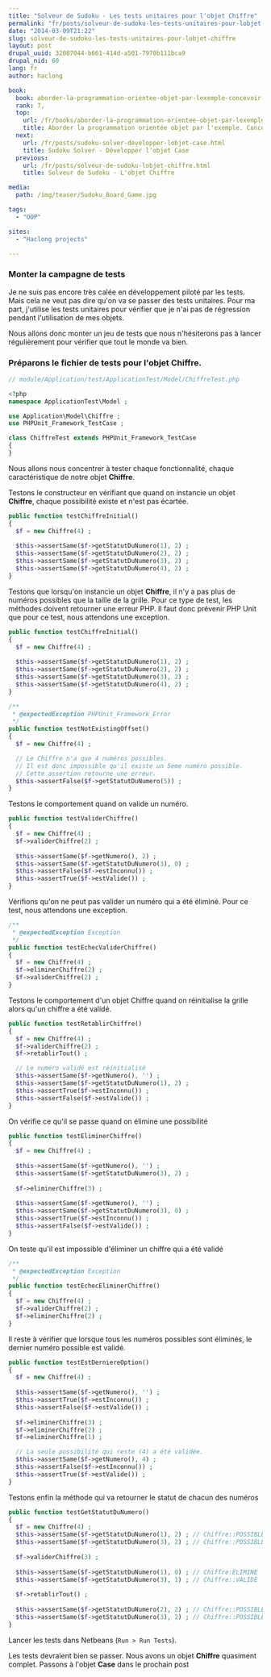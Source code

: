 ```yaml
---
title: "Solveur de Sudoku - Les tests unitaires pour l'objet Chiffre"
permalink: "fr/posts/solveur-de-sudoku-les-tests-unitaires-pour-lobjet-chiffre.html"
date: "2014-03-09T21:22"
slug: solveur-de-sudoku-les-tests-unitaires-pour-lobjet-chiffre
layout: post
drupal_uuid: 32087044-b661-414d-a501-7970b111bca9
drupal_nid: 60
lang: fr
author: haclong

book:
  book: aborder-la-programmation-orientee-objet-par-lexemple-concevoir-un-solveur-de-sudoku
  rank: 7,
  top: 
    url: /fr/books/aborder-la-programmation-orientee-objet-par-lexemple-concevoir-un-solveur-de-sudoku.html
    title: Aborder la programmation orientée objet par l'exemple. Concevoir un solveur de sudoku
  next: 
    url: /fr/posts/sudoku-solver-developper-lobjet-case.html
    title: Sudoku Solver - Développer l'objet Case
  previous:
    url: /fr/posts/solveur-de-sudoku-lobjet-chiffre.html
    title: Solveur de Sudoku - L'objet Chiffre

media:
  path: /img/teaser/Sudoku_Board_Game.jpg

tags:
  - "OOP"

sites:
  - "Haclong projects"

---
```


### Monter la campagne de tests

Je ne suis pas encore très calée en développement piloté par les tests. Mais cela ne veut pas dire qu'on va se passer des tests unitaires. Pour ma part, j'utilise les tests unitaires pour vérifier que je n'ai pas de régression pendant l'utilisation de mes objets.

Nous allons donc monter un jeu de tests que nous n'hésiterons pas à lancer régulièrement pour vérifier que tout le monde va bien.

### Préparons le fichier de tests pour l'objet Chiffre.

```php
// module/Application/test/ApplicationTest/Model/ChiffreTest.php

<?php
namespace ApplicationTest\Model ;

use Application\Model\Chiffre ;
use PHPUnit_Framework_TestCase ;

class ChiffreTest extends PHPUnit_Framework_TestCase
{
}
```

Nous allons nous concentrer à tester chaque fonctionnalité, chaque caractéristique de notre objet **Chiffre**.

Testons le constructeur en vérifiant que quand on instancie un objet **Chiffre**, chaque possibilité existe et n'est pas écartée.

```php
public function testChiffreInitial()
{
  $f = new Chiffre(4) ;
 
  $this->assertSame($f->getStatutDuNumero(1), 2) ;
  $this->assertSame($f->getStatutDuNumero(2), 2) ;
  $this->assertSame($f->getStatutDuNumero(3), 2) ;
  $this->assertSame($f->getStatutDuNumero(4), 2) ;
}
```

Testons que lorsqu'on instancie un objet **Chiffre**, il n'y a pas plus de numéros possibles que la taille de la grille. Pour ce type de test, les méthodes doivent retourner une erreur PHP. Il faut donc prévenir PHP Unit que pour ce test, nous attendons une exception.

```php
public function testChiffreInitial()
{
  $f = new Chiffre(4) ;
 
  $this->assertSame($f->getStatutDuNumero(1), 2) ;
  $this->assertSame($f->getStatutDuNumero(2), 2) ;
  $this->assertSame($f->getStatutDuNumero(3), 2) ;
  $this->assertSame($f->getStatutDuNumero(4), 2) ;
}

/**
 * @expectedException PHPUnit_Framework_Error
 */
public function testNotExistingOffset()
{
  $f = new Chiffre(4) ;

  // Le Chiffre n'a que 4 numéros possibles.
  // Il est donc impossible qu'il existe un 5eme numéro possible.
  // Cette assertion retourne une erreur.
  $this->assertFalse($f->getStatutDuNumero(5)) ;
}
```

Testons le comportement quand on valide un numéro.

```php
public function testValiderChiffre()
{
  $f = new Chiffre(4) ;
  $f->validerChiffre(2) ;
 
  $this->assertSame($f->getNumero(), 2) ;
  $this->assertSame($f->getStatutDuNumero(3), 0) ;
  $this->assertFalse($f->estInconnu()) ;
  $this->assertTrue($f->estValide()) ;
}
```

Vérifions qu'on ne peut pas valider un numéro qui a été éliminé. Pour ce test, nous attendons une exception.

```php
/**
 * @expectedException Exception
 */
public function testEchecValiderChiffre()
{
  $f = new Chiffre(4) ;
  $f->eliminerChiffre(2) ;
  $f->validerChiffre(2) ;
}
```

Testons le comportement d'un objet Chiffre quand on réinitialise la grille alors qu'un chiffre a été validé.

```php
public function testRetablirChiffre()
{
  $f = new Chiffre(4) ;
  $f->validerChiffre(2) ;
  $f->retablirTout() ;

  // Le numéro validé est réinitialisé
  $this->assertSame($f->getNumero(), '') ;
  $this->assertSame($f->getStatutDuNumero(1), 2) ;
  $this->assertTrue($f->estInconnu()) ;
  $this->assertFalse($f->estValide()) ;
}
```

On vérifie ce qu'il se passe quand on élimine une possibilité

```php
public function testEliminerChiffre()
{
  $f = new Chiffre(4) ;
 
  $this->assertSame($f->getNumero(), '') ;
  $this->assertSame($f->getStatutDuNumero(3), 2) ;
 
  $f->eliminerChiffre(3) ;
 
  $this->assertSame($f->getNumero(), '') ;
  $this->assertSame($f->getStatutDuNumero(3), 0) ;
  $this->assertTrue($f->estInconnu()) ;
  $this->assertFalse($f->estValide()) ;
}
```

On teste qu'il est impossible d'éliminer un chiffre qui a été validé

```php
/**
 * @expectedException Exception
 */
public function testEchecEliminerChiffre()
{
  $f = new Chiffre(4) ;
  $f->validerChiffre(2) ;
  $f->eliminerChiffre(2) ;
}
```

Il reste à vérifier que lorsque tous les numéros possibles sont éliminés, le dernier numéro possible est validé.

```php
public function testEstDerniereOption()
{
  $f = new Chiffre(4) ;
 
  $this->assertSame($f->getNumero(), '') ;
  $this->assertTrue($f->estInconnu()) ;
  $this->assertFalse($f->estValide()) ;
 
  $f->eliminerChiffre(3) ;
  $f->eliminerChiffre(2) ;
  $f->eliminerChiffre(1) ;

  // La seule possibilité qui reste (4) a été validée.
  $this->assertSame($f->getNumero(), 4) ;
  $this->assertFalse($f->estInconnu()) ;
  $this->assertTrue($f->estValide()) ;
}
```

Testons enfin la méthode qui va retourner le statut de chacun des numéros

```php
public function testGetStatutDuNumero()
{
  $f = new Chiffre(4) ;
  $this->assertSame($f->getStatutDuNumero(1), 2) ; // Chiffre::POSSIBLE
  $this->assertSame($f->getStatutDuNumero(3), 2) ; // Chiffre::POSSIBLE
 
  $f->validerChiffre(3) ;
 
  $this->assertSame($f->getStatutDuNumero(1), 0) ; // Chiffre:ELIMINE
  $this->assertSame($f->getStatutDuNumero(3), 1) ; // Chiffre::VALIDE
 
  $f->retablirTout() ;
 
  $this->assertSame($f->getStatutDuNumero(2), 2) ; // Chiffre::POSSIBLE
  $this->assertSame($f->getStatutDuNumero(3), 2) ; // Chiffre::POSSIBLE
}
```

Lancer les tests dans Netbeans (`Run > Run Tests`).

Les tests devraient bien se passer. Nous avons un objet **Chiffre** quasiment complet. Passons à l'objet **Case** dans le prochain post

